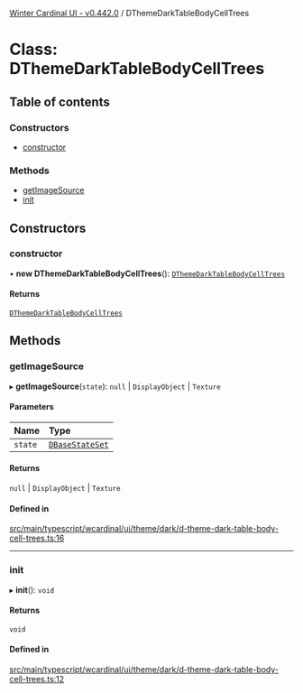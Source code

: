 [Winter Cardinal UI - v0.442.0](../index.md) / DThemeDarkTableBodyCellTrees

# Class: DThemeDarkTableBodyCellTrees

## Table of contents

### Constructors

- [constructor](DThemeDarkTableBodyCellTrees.md#constructor)

### Methods

- [getImageSource](DThemeDarkTableBodyCellTrees.md#getimagesource)
- [init](DThemeDarkTableBodyCellTrees.md#init)

## Constructors

### constructor

• **new DThemeDarkTableBodyCellTrees**(): [`DThemeDarkTableBodyCellTrees`](DThemeDarkTableBodyCellTrees.md)

#### Returns

[`DThemeDarkTableBodyCellTrees`](DThemeDarkTableBodyCellTrees.md)

## Methods

### getImageSource

▸ **getImageSource**(`state`): ``null`` \| `DisplayObject` \| `Texture`

#### Parameters

| Name | Type |
| :------ | :------ |
| `state` | [`DBaseStateSet`](../interfaces/DBaseStateSet.md) |

#### Returns

``null`` \| `DisplayObject` \| `Texture`

#### Defined in

[src/main/typescript/wcardinal/ui/theme/dark/d-theme-dark-table-body-cell-trees.ts:16](https://github.com/winter-cardinal/winter-cardinal-ui/blob/v0.442.0/src/main/typescript/wcardinal/ui/theme/dark/d-theme-dark-table-body-cell-trees.ts#L16)

___

### init

▸ **init**(): `void`

#### Returns

`void`

#### Defined in

[src/main/typescript/wcardinal/ui/theme/dark/d-theme-dark-table-body-cell-trees.ts:12](https://github.com/winter-cardinal/winter-cardinal-ui/blob/v0.442.0/src/main/typescript/wcardinal/ui/theme/dark/d-theme-dark-table-body-cell-trees.ts#L12)

